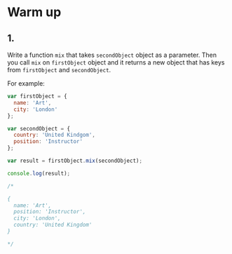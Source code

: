 # Warm up

## 1.

Write a function `mix` that takes `secondObject` object as a parameter. Then you call `mix` on `firstObject` object and it returns a new object that has keys from `firstObject` and `secondObject`.

For example:

```js
var firstObject = {
  name: 'Art',
  city: 'London'
};

var secondObject = {
  country: 'United Kindgom',
  position: 'Instructor'
};

var result = firstObject.mix(secondObject);

console.log(result);

/*

{
  name: 'Art',
  position: 'Instructor',
  city: 'London',
  country: 'United Kingdom'
}

*/
```

